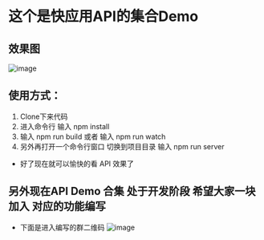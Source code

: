 # 这个是快应用API的集合Demo
## 效果图
![image](https://github.com/l455202325/APIDemo/blob/master/images/scan.gif)
## 使用方式：
1. Clone下来代码
2. 进入命令行 输入 npm install
3. 输入 npm run build 或者 输入 npm run watch
4. 另外再打开一个命令行窗口 切换到项目目录 输入 npm run server

- 好了现在就可以愉快的看 API 效果了

## 另外现在API Demo 合集 处于开发阶段 希望大家一块加入 对应的功能编写
- 下面是进入编写的群二维码
![image](https://github.com/l455202325/APIDemo/blob/master/images/group.png)
